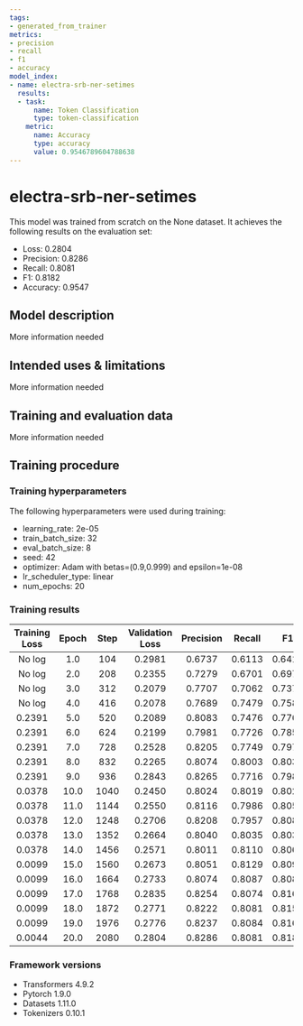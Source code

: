 ```yaml
---
tags:
- generated_from_trainer
metrics:
- precision
- recall
- f1
- accuracy
model_index:
- name: electra-srb-ner-setimes
  results:
  - task:
      name: Token Classification
      type: token-classification
    metric:
      name: Accuracy
      type: accuracy
      value: 0.9546789604788638
---
```


<!-- This model card has been generated automatically according to the information the Trainer had access to. You
should probably proofread and complete it, then remove this comment. -->

# electra-srb-ner-setimes

This model was trained from scratch on the None dataset.
It achieves the following results on the evaluation set:
- Loss: 0.2804
- Precision: 0.8286
- Recall: 0.8081
- F1: 0.8182
- Accuracy: 0.9547

## Model description

More information needed

## Intended uses & limitations

More information needed

## Training and evaluation data

More information needed

## Training procedure

### Training hyperparameters

The following hyperparameters were used during training:
- learning_rate: 2e-05
- train_batch_size: 32
- eval_batch_size: 8
- seed: 42
- optimizer: Adam with betas=(0.9,0.999) and epsilon=1e-08
- lr_scheduler_type: linear
- num_epochs: 20

### Training results

| Training Loss | Epoch | Step | Validation Loss | Precision | Recall | F1     | Accuracy |
|:-------------:|:-----:|:----:|:---------------:|:---------:|:------:|:------:|:--------:|
| No log        | 1.0   | 104  | 0.2981          | 0.6737    | 0.6113 | 0.6410 | 0.9174   |
| No log        | 2.0   | 208  | 0.2355          | 0.7279    | 0.6701 | 0.6978 | 0.9307   |
| No log        | 3.0   | 312  | 0.2079          | 0.7707    | 0.7062 | 0.7371 | 0.9402   |
| No log        | 4.0   | 416  | 0.2078          | 0.7689    | 0.7479 | 0.7582 | 0.9449   |
| 0.2391        | 5.0   | 520  | 0.2089          | 0.8083    | 0.7476 | 0.7767 | 0.9484   |
| 0.2391        | 6.0   | 624  | 0.2199          | 0.7981    | 0.7726 | 0.7851 | 0.9487   |
| 0.2391        | 7.0   | 728  | 0.2528          | 0.8205    | 0.7749 | 0.7971 | 0.9511   |
| 0.2391        | 8.0   | 832  | 0.2265          | 0.8074    | 0.8003 | 0.8038 | 0.9524   |
| 0.2391        | 9.0   | 936  | 0.2843          | 0.8265    | 0.7716 | 0.7981 | 0.9504   |
| 0.0378        | 10.0  | 1040 | 0.2450          | 0.8024    | 0.8019 | 0.8021 | 0.9520   |
| 0.0378        | 11.0  | 1144 | 0.2550          | 0.8116    | 0.7986 | 0.8051 | 0.9519   |
| 0.0378        | 12.0  | 1248 | 0.2706          | 0.8208    | 0.7957 | 0.8081 | 0.9532   |
| 0.0378        | 13.0  | 1352 | 0.2664          | 0.8040    | 0.8035 | 0.8038 | 0.9530   |
| 0.0378        | 14.0  | 1456 | 0.2571          | 0.8011    | 0.8110 | 0.8060 | 0.9529   |
| 0.0099        | 15.0  | 1560 | 0.2673          | 0.8051    | 0.8129 | 0.8090 | 0.9534   |
| 0.0099        | 16.0  | 1664 | 0.2733          | 0.8074    | 0.8087 | 0.8081 | 0.9529   |
| 0.0099        | 17.0  | 1768 | 0.2835          | 0.8254    | 0.8074 | 0.8163 | 0.9543   |
| 0.0099        | 18.0  | 1872 | 0.2771          | 0.8222    | 0.8081 | 0.8151 | 0.9545   |
| 0.0099        | 19.0  | 1976 | 0.2776          | 0.8237    | 0.8084 | 0.8160 | 0.9546   |
| 0.0044        | 20.0  | 2080 | 0.2804          | 0.8286    | 0.8081 | 0.8182 | 0.9547   |


### Framework versions

- Transformers 4.9.2
- Pytorch 1.9.0
- Datasets 1.11.0
- Tokenizers 0.10.1
